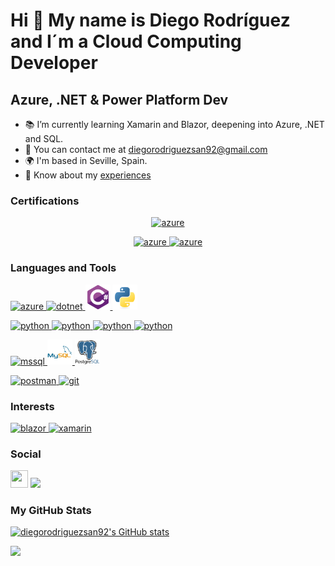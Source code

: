 Hi 👋 My name is Diego Rodríguez and I´m a Cloud Computing Developer
================================================================================

**Azure, .NET & Power Platform Dev**
-------------------------

* 📚  I’m currently learning Xamarin and Blazor, deepening into Azure, .NET and SQL.
* 📩  You can contact me at [diegorodriguezsan92@gmail.com](mailto:diegorodriguezsan92@gmail.com)
* 🌍  I'm based in Seville, Spain.
* 📌  Know about my [experiences](https://www.linkedin.com/in/diego-rodriguez-sanchez)

### Certifications
<p align="center"> <a href="https://learn.microsoft.com/es-es/certifications/azure-fundamentals/" target="_blank" rel="noreferrer"> <img src="https://www.cice.es/wp-content/uploads/2021/02/AZ-900-Microsoft-Certified-Azure-Fundamentals.png" alt="azure" width="100" height="100"/> </a>
<p align="center"> <a href="https://learn.microsoft.com/es-es/certifications/power-platform-fundamentals/" target="_blank" rel="noreferrer"> <img src="https://www.pue.es/Areas/Training/Resources/Images/Sections/Courses/Providers/Microsoft/Categories/PowerPlatform/CERT-Fundamentals-Power-Platform.png" alt="azure" width="100" height="100"/> </a>
<a align="center"> <a href="https://learn.microsoft.com/es-es/certifications/power-platform-app-maker/" target="_blank" rel="noreferrer"> <img src="https://christianabata.com/storage/2021/04/power-platform-app-maker-600x600-1.png" alt="azure" width="100" height="100"/> </a>




### Languages and Tools

<p align="left"> <a href="https://azure.microsoft.com/en-in/" target="_blank" rel="noreferrer"> <img src="https://upload.wikimedia.org/wikipedia/commons/thumb/f/fa/Microsoft_Azure.svg/1200px-Microsoft_Azure.svg.png" alt="azure" width="40" height="40"/> </a>
<a href="https://dotnet.microsoft.com/" target="_blank" rel="noreferrer"> <img src="https://upload.wikimedia.org/wikipedia/commons/thumb/7/7d/Microsoft_.NET_logo.svg/2048px-Microsoft_.NET_logo.svg.png" alt="dotnet" width="40" height="40"/> </a>
<a href="https://www.w3schools.com/cs/" target="_blank" rel="noreferrer"> <img src="https://raw.githubusercontent.com/devicons/devicon/master/icons/csharp/csharp-original.svg" alt="csharp" width="40" height="40"/> </a>
<a href="https://www.python.org" target="_blank" rel="noreferrer"> <img src="https://raw.githubusercontent.com/devicons/devicon/master/icons/python/python-original.svg" alt="python" width="40" height="40"/> </a>

<a href="https://powerbi.microsoft.com/" target="_blank" rel="noreferrer"> <img src="https://upload.wikimedia.org/wikipedia/commons/thumb/c/cf/New_Power_BI_Logo.svg/630px-New_Power_BI_Logo.svg.png" alt="python" width="40" height="40"/> </a>
<a href="https://powerautomate.microsoft.com/" target="_blank" rel="noreferrer"> <img src="https://img.icons8.com/fluency/240/microsoft-power-automate-2020.png" alt="python" width="40" height="40"/> </a>
<a href="https://powervirtualagents.microsoft.com/" target="_blank" rel="noreferrer"> <img src="https://summitbajracharya.com.np/wp-content/uploads/2020/10/virtual-agent-2020-icon.png" alt="python" width="40" height="40"/> </a>
<a href="https://powerapps.microsoft.com/" target="_blank" rel="noreferrer"> <img src="https://summitbajracharya.com.np/wp-content/uploads/2020/10/powerapp-2020-icon-1024x1024.png" alt="python" width="40" height="40"/> </a>

<a href="https://www.microsoft.com/en-us/sql-server" target="_blank" rel="noreferrer"> <img src="https://www.svgrepo.com/show/303229/microsoft-sql-server-logo.svg" alt="mssql" width="40" height="40"/> </a>
<a href="https://www.mysql.com/" target="_blank" rel="noreferrer"> <img src="https://raw.githubusercontent.com/devicons/devicon/master/icons/mysql/mysql-original-wordmark.svg" alt="mysql" width="40" height="40"/> </a>
<a href="https://www.postgresql.org" target="_blank" rel="noreferrer"> <img src="https://raw.githubusercontent.com/devicons/devicon/master/icons/postgresql/postgresql-original-wordmark.svg" alt="postgresql" width="40" height="40"/> </a>

<a href="https://postman.com" target="_blank" rel="noreferrer"> <img src="https://www.vectorlogo.zone/logos/getpostman/getpostman-icon.svg" alt="postman" width="40" height="40"/> </a>
<a href="https://git-scm.com/" target="_blank" rel="noreferrer"> <img src="https://www.vectorlogo.zone/logos/git-scm/git-scm-icon.svg" alt="git" width="40" height="40"/> </a>

### Interests

<a href="https://learn.microsoft.com/en-us/aspnet/core/blazor/?view=aspnetcore-6.0" target="_blank" rel="noreferrer"> <img src="https://upload.wikimedia.org/wikipedia/commons/d/d0/Blazor.png" alt="blazor" width="40" height="40"/> </a>
<a href="https://dotnet.microsoft.com/apps/xamarin" target="_blank" rel="noreferrer"> <img src="https://raw.githubusercontent.com/detain/svg-logos/780f25886640cef088af994181646db2f6b1a3f8/svg/xamarin.svg" alt="xamarin" width="40" height="40"/> </a> </p>

### Social

<a href="https://www.linkedin.com/in/diego-rodriguez-sanchez" target="_blank" rel="noreferrer"><img src="https://raw.githubusercontent.com/danielcranney/readme-generator/main/public/icons/socials/linkedin.svg" width="28" height="28" /></a> <a href="https://www.github.com/diegorodriguezsan92" target="_blank" rel="noreferrer"><img
src="https://img.shields.io/github/followers/diegorodriguezsan92?logo=github&style=for-the-badge&color=f97316&labelColor=312e81" /></a>

### My GitHub Stats

<a href="http://www.github.com/diegorodriguezsan92"><img src="https://github-readme-stats.vercel.app/api?username=diegorodriguezsan92&show_icons=true&hide=&count_private=true&title_color=3382ed&text_color=ffffff&icon_color=facc15&bg_color=000000&hide_border=true&show_icons=true" alt="diegorodriguezsan92's GitHub stats" /></a>

<a href="http://www.github.com/diegorodriguezsan92"><img src="https://github-readme-streak-stats.herokuapp.com/?user=diegorodriguezsan92&stroke=ffffff&background=000000&ring=3382ed&fire=3382ed&currStreakNum=ffffff&currStreakLabel=3382ed&sideNums=ffffff&sideLabels=ffffff&dates=ffffff&hide_border=true" /></a>
